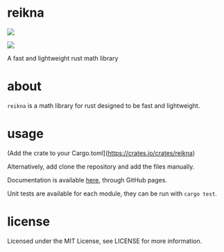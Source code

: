 # reikna

[![](https://travis-ci.org/phillip-h/reikna.svg?branch=master)](https://travis-ci.org/phillip-h/reikna)

[![](https://img.shields.io/crates/v/reikna.svg)](https://crates.io/crates/reikna)

A fast and lightweight rust math library

# about

`reikna` is a math library for rust designed to be fast and lightweight. 

# usage

(Add the crate to your Cargo.toml](https://crates.io/crates/reikna)

Alternatively, add clone the repository and add the files manually.

Documentation is available
[here](https://phillip-h.github.io/reikna/reikna/index.html), 
through GitHub pages.

Unit tests are available for each module, they can be run with `cargo test`.

# license

Licensed under the MIT License, see LICENSE for more information.
